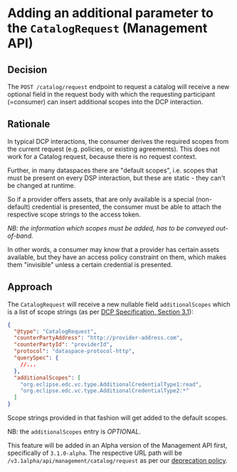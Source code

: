 # Adding an additional parameter to the `CatalogRequest` (Management API)

## Decision

The `POST /catalog/request` endpoint to request a catalog will receive a new optional field in the request body with
which the requesting participant (=consumer) can insert additional scopes into the DCP interaction.

## Rationale

In typical DCP interactions, the consumer derives the required scopes from the current request (e.g. policies, or
existing agreements). This does not work for a Catalog request, because there is no request context.

Further, in many dataspaces there are "default scopes", i.e. scopes that must be present on every DSP interaction, but
these are static - they can't be changed at runtime.

So if a provider offers assets, that are only available is a special (non-default) credential is presented, the consumer
must be able to attach the respective scope strings to the access token.

_NB: the information which scopes must be added, has to be conveyed out-of-band._

In other words, a consumer may know that a provider has certain assets available, but they have an access policy
constraint on them, which makes them "invisible" unless a certain credential is presented.

## Approach

The `CatalogRequest` will receive a new nullable field `additionalScopes` which is a list of scope strings (as
per [DCP Specification, Section 3.1](https://github.com/eclipse-tractusx/identity-trust/blob/main/specifications/verifiable.presentation.protocol.md#31-access-scopes)):

```json
{
  "@type": "CatalogRequest",
  "counterPartyAddress": "http://provider-address.com",
  "counterPartyId": "providerId",
  "protocol": "dataspace-protocol-http",
  "querySpec": {
    //...
  },
  "additionalScopes": [
    "org.eclipse.edc.vc.type.AdditionalCredentialType1:read",
    "org.eclipse.edc.vc.type.AdditionalCredentialType2:*"
  ]
}
```

Scope strings provided in that fashion will get added to the default scopes.

NB: the `additionalScopes` entry is _OPTIONAL_.

This feature will be added in an Alpha version of the Management API first, specifically of `3.1.0-alpha`. The
respective URL path will be `/v3.1alpha/api/management/catalog/request` as per
our [deprecation policy](https://github.com/eclipse-edc/docs/tree/main/developer/decision-records/2024-05-27-maturity-levels-deprecation-policy).
